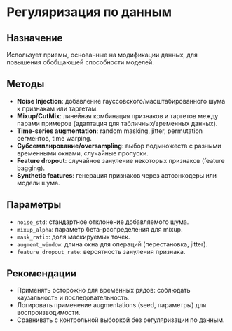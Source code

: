 # Регуляризация по данным

## Назначение
Использует приемы, основанные на модификации данных, для повышения обобщающей способности моделей.

## Методы
- **Noise Injection**: добавление гауссовского/масштабированного шума к признакам или таргетам.
- **Mixup/CutMix**: линейная комбинация признаков и таргетов между парами примеров (адаптация для табличных/временных данных).
- **Time-series augmentation**: random masking, jitter, permutation сегментов, time warping.
- **Субсемплирование/oversampling**: выбор подмножеств с разными временными окнами, случайные пропуски.
- **Feature dropout**: случайное зануление некоторых признаков (feature bagging).
- **Synthetic features**: генерация признаков через автоэнкодеры или модели шума.

## Параметры
- `noise_std`: стандартное отклонение добавляемого шума.
- `mixup_alpha`: параметр бета-распределения для mixup.
- `mask_ratio`: доля маскируемых точек.
- `augment_window`: длина окна для операций (перестановка, jitter).
- `feature_dropout_rate`: вероятность зануления признака.

## Рекомендации
- Применять осторожно для временных рядов: соблюдать каузальность и последовательность.
- Логировать применение augmentations (seed, параметры) для воспроизводимости.
- Сравнивать с контрольной выборкой без регуляризации по данным.
